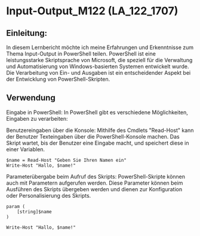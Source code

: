 # Input-Output_M122 (LA_122_1707)


## Einleitung:
In diesem Lernbericht möchte ich meine Erfahrungen und Erkenntnisse zum Thema Input-Output in PowerShell teilen. PowerShell ist eine leistungsstarke Skriptsprache von Microsoft, die speziell für die Verwaltung und Automatisierung von Windows-basierten Systemen entwickelt wurde. Die Verarbeitung von Ein- und Ausgaben ist ein entscheidender Aspekt bei der Entwicklung von PowerShell-Skripten.


## Verwendung
Eingabe in PowerShell:
In PowerShell gibt es verschiedene Möglichkeiten, Eingaben zu verarbeiten:

Benutzereingaben über die Konsole: Mithilfe des Cmdlets "Read-Host" kann der Benutzer Texteingaben über die PowerShell-Konsole machen. Das Skript wartet, bis der Benutzer eine Eingabe macht, und speichert diese in einer Variablen.

```
$name = Read-Host "Geben Sie Ihren Namen ein"
Write-Host "Hallo, $name!"
```

Parameterübergabe beim Aufruf des Skripts: PowerShell-Skripte können auch mit Parametern aufgerufen werden. Diese Parameter können beim Ausführen des Skripts übergeben werden und dienen zur Konfiguration oder Personalisierung des Skripts.

```
param (
    [string]$name
)

Write-Host "Hallo, $name!"
```
